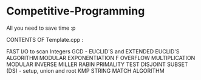 # Competitive-Programming
All you need to save time :p 

CONTENTS OF Template.cpp :

   FAST I/O to scan Integers
   GCD - EUCLID'S and EXTENDED EUCLID'S ALGORITHM
   MODULAR EXPONENTIATION F
   OVERFLOW MULTIPLICATION
   MODULAR INVERSE
   MILLER RABIN PRIMALITY TEST
   DISJOINT SUBSET (DS) - setup, union and root
   KMP STRING MATCH ALGORITHM
